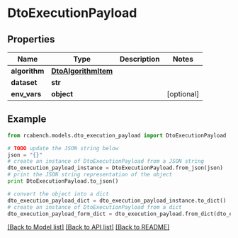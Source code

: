 # DtoExecutionPayload


## Properties

Name | Type | Description | Notes
------------ | ------------- | ------------- | -------------
**algorithm** | [**DtoAlgorithmItem**](DtoAlgorithmItem.md) |  | 
**dataset** | **str** |  | 
**env_vars** | **object** |  | [optional] 

## Example

```python
from rcabench.models.dto_execution_payload import DtoExecutionPayload

# TODO update the JSON string below
json = "{}"
# create an instance of DtoExecutionPayload from a JSON string
dto_execution_payload_instance = DtoExecutionPayload.from_json(json)
# print the JSON string representation of the object
print DtoExecutionPayload.to_json()

# convert the object into a dict
dto_execution_payload_dict = dto_execution_payload_instance.to_dict()
# create an instance of DtoExecutionPayload from a dict
dto_execution_payload_form_dict = dto_execution_payload.from_dict(dto_execution_payload_dict)
```
[[Back to Model list]](../README.md#documentation-for-models) [[Back to API list]](../README.md#documentation-for-api-endpoints) [[Back to README]](../README.md)


